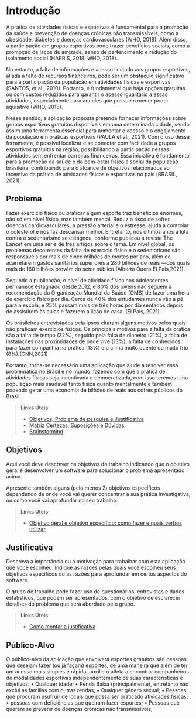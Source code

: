 # Introdução

A prática de atividades físicas e esportivas é fundamental para a promoção da saúde e prevenção de doenças crônicas não transmissíveis, como a obesidade, diabetes e doenças cardiovasculares (WHO, 2018). Além disso, a participação em grupos esportivos pode trazer benefícios sociais, como a promoção de laços de amizade, senso de pertencimento e redução do isolamento social (HARRIS, 2018; WHO, 2018).

No entanto, a falta de informações e acesso limitado aos grupos esportivos, aliada à falta de recursos financeiros, pode ser um obstáculo significativo para a participação da população em atividades físicas e esportivas (SANTOS, et al., 2010). Portanto, é fundamental que haja opções gratuitas ou com custos reduzidos para garantir o acesso igualitário a essas atividades, especialmente para aqueles que possuem menor poder aquisitivo (WHO, 2018).

Nesse sentido, a aplicação proposta pretende fornecer informações sobre grupos esportivos gratuitos disponíveis em uma determinada cidade, sendo assim uma ferramenta essencial para aumentar o acesso e o engajamento da população em práticas esportivas (PAULA et al., 2021). Com o uso dessa ferramenta, é possível localizar e se conectar com facilidade a grupos esportivos gratuitos na região, possibilitando a participação nessas atividades sem enfrentar barreiras financeiras. Essa iniciativa é fundamental para a promoção da saúde e do bem-estar físico e social da população brasileira, contribuindo para o alcance de objetivos relacionados ao incentivo da prática de atividades físicas e esportivas no país (BRASIL, 2021). 

## Problema

Fazer exercício físico ou praticar algum esporte traz benefícios enormes, não só em nível físico, mas também mental. Reduz o risco de sofrer doenças cardiovasculares, a pressão arterial e o estresse, ajuda a controlar o colesterol e nos faz descansar melhor. Entretanto, nos últimos anos a luta contra o sedentarismo se estagnou, conforme publicou a revista The Lancet em uma série de três artigos sobre o tema. Em nível global, os problemas decorrentes da falta de exercício físico e o sedentarismo são responsáveis por mais de cinco milhões de mortes por ano, além de acarretarem gastos sanitários superiores a 280 bilhões de reais ―dos quais mais de 160 bilhões provêm do setor público.(Alberto Quero,El País,2021).

Segundo a publicação, o nível de atividade física nos adolescentes permanece estagnado desde 2012, e 80% dos jovens não seguem a recomendação da Organização Mundial da Saúde (OMS) de fazer uma hora de exercício físico por dia. Cerca de 40% dos estudantes nunca vão a pé para a escola, e 25% passam mais de três horas por dia sentados depois de assistirem às aulas e fazerem a lição de casa. (El País, 2021).

Os brasileiros entrevistados pela Ipsos citaram alguns motivos pelos quais não praticam exercícios físicos. Os principais motivos para a falta da prática são a falta de tempo (32%), seguido pela falta de dinheiro (21%), a falta de instalações nas proximidades de onde vive (13%), a falta de conhecidos para fazer companhia na prática (13%) e o clima muito quente ou muito frio (8%).(CNN,2021)

Portanto, torna-se necessário uma aplicação que ajude a resolver essa problemática no Brasil e no mundo, fazendo com que a prática de atividades físicas seja incentivada e democratizada, com isso teremos uma população mais saudável tanto física quanto mentalmente e também podendo gerar uma economia de bilhões de reais aos cofres públicos do Brasil.


> **Links Úteis**:
> - [Objetivos, Problema de pesquisa e Justificativa](https://medium.com/@versioparole/objetivos-problema-de-pesquisa-e-justificativa-c98c8233b9c3)
> - [Matriz Certezas, Suposições e Dúvidas](https://medium.com/educa%C3%A7%C3%A3o-fora-da-caixa/matriz-certezas-suposi%C3%A7%C3%B5es-e-d%C3%BAvidas-fa2263633655)
> - [Brainstorming](https://www.euax.com.br/2018/09/brainstorming/)

## Objetivos

Aqui você deve descrever os objetivos do trabalho indicando que o objetivo geral é desenvolver um software para solucionar o problema apresentado acima. 

Apresente também alguns (pelo menos 2) objetivos específicos dependendo de onde você vai querer concentrar a sua prática investigativa, ou como você vai aprofundar no seu trabalho.
 
> **Links Úteis**:
> - [Objetivo geral e objetivo específico: como fazer e quais verbos utilizar](https://blog.mettzer.com/diferenca-entre-objetivo-geral-e-objetivo-especifico/)

## Justificativa

Descreva a importância ou a motivação para trabalhar com esta aplicação que você escolheu. Indique as razões pelas quais você escolheu seus objetivos específicos ou as razões para aprofundar em certos aspectos do software.

O grupo de trabalho pode fazer uso de questionários, entrevistas e dados estatísticos, que podem ser apresentados, com o objetivo de esclarecer detalhes do problema que será abordado pelo grupo.

> **Links Úteis**:
> - [Como montar a justificativa](https://guiadamonografia.com.br/como-montar-justificativa-do-tcc/)

## Público-Alvo

O público-alvo da aplicação que envolverá esportes gratuitos são pessoas que desejam fazer (ou já
façam) esportes, de uma maneira que além de ter um acesso mais simples e rápido, auxilie o atleta a
encontrar companheiros de modalidades esportivas independentemente de suas características e
objetivos:
• Qualquer idade;
• Renda Baixa (principalmente), entretanto não exclui as famílias com outras rendas;
• Qualquer gênero sexual;
• Pessoas que procuram usufruir de locais que possa ser praticado atividades físicas;
• pessoas com deficiências que queiram fazer esportes;
• Pessoas que querem se prevenir de doenças crônicas não transmissíveis;
